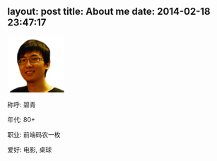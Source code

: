 layout: post
title: About me
date: 2014-02-18 23:47:17
---

<img height="128" src="/images/avatar.png">

称呼: 碧青

年代: 80+

职业: 前端码农一枚

爱好: 电影, 桌球